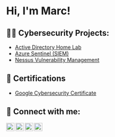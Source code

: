 <h1>Hi, I'm Marc! </h1>

<h2>👨‍💻 Cybersecurity Projects:</h2>

- [Active Directory Home Lab](https://github.com/marcg129/ActiveDirectoryLab/tree/main)
- [Azure Sentinel (SIEM)](https://github.com/marcg129/AzureSentinel/tree/main)
- [Nessus Vulnerability Management](https://github.com/marcg129/Nessus/tree/main)

<h2>📄 Certifications</h2>

- [Google Cybersecurity Certificate](https://coursera.org/share/c6157134ce2af58dbadb044d6966b1c5)

<!--
<h2>📺 Popular YouTube Videos</h2>

- [Tutorial - Active Directory Home Lab](https://www.youtube.com/videoURL)
-->
<h2> 🤳 Connect with me:</h2>

[<img align="left" alt="JoshMadakor | YouTube" width="22px" src="https://cdn.jsdelivr.net/npm/simple-icons@v3/icons/youtube.svg" />][youtube]
[<img align="left" alt="JoshMadakor | Twitter" width="22px" src="https://cdn.jsdelivr.net/npm/simple-icons@v3/icons/twitter.svg" />][twitter]
[<img align="left" alt="JoshMadakor | LinkedIn" width="22px" src="https://cdn.jsdelivr.net/npm/simple-icons@v3/icons/linkedin.svg" />][linkedin]
[<img align="left" alt="JoshMadakor | Instagram" width="22px" src="https://cdn.jsdelivr.net/npm/simple-icons@v3/icons/instagram.svg" />][instagram]

[twitter]: https://twitter.com/mgrant129
[youtube]: https://www.youtube.com/@marcg129
[instagram]: https://www.instagram.com/coreyg129/
[linkedin]: https://linkedin.com/in/marcg129

<!--
**marcg129/marcg129** is a ✨ _special_ ✨ repository because its `README.md` (this file) appears on your GitHub profile.

Here are some ideas to get you started:

- 🔭 I’m currently working on ...
- 🌱 I’m currently learning ...
- 👯 I’m looking to collaborate on ...
- 🤔 I’m looking for help with ...
- 💬 Ask me about ...
- 📫 How to reach me: ...
- 😄 Pronouns: ...
- ⚡ Fun fact: ...
-->
